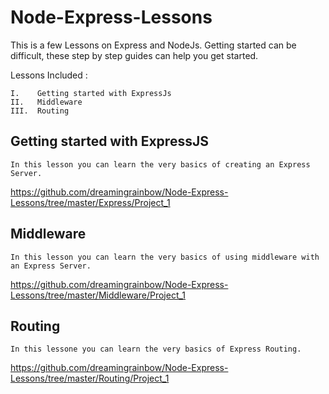 # Node-Express-Lessons
This is a few Lessons on Express and NodeJs. Getting started can be difficult, these step by step guides can help you get started.

Lessons Included : 

    I.    Getting started with ExpressJs
    II.   Middleware
    III.  Routing 
    
## Getting started with ExpressJS

    In this lesson you can learn the very basics of creating an Express Server.
    
   https://github.com/dreamingrainbow/Node-Express-Lessons/tree/master/Express/Project_1
    
## Middleware
    
    In this lesson you can learn the very basics of using middleware with an Express Server.
    
   https://github.com/dreamingrainbow/Node-Express-Lessons/tree/master/Middleware/Project_1
    
## Routing
  
    In this lessone you can learn the very basics of Express Routing.
    
   https://github.com/dreamingrainbow/Node-Express-Lessons/tree/master/Routing/Project_1
